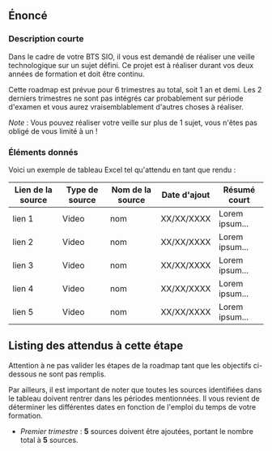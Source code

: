 ## Énoncé

### Description courte

Dans le cadre de votre BTS SIO, il vous est demandé de réaliser une veille technologique sur un sujet défini. Ce projet est à réaliser durant vos deux années de formation et doit être continu.

Cette roadmap est prévue pour 6 trimestres au total, soit 1 an et demi. Les 2 derniers trimestres ne sont pas intégrés car probablement sur période d'examen et vous aurez vraisemblablement d'autres choses à réaliser.

_Note_ : Vous pouvez réaliser votre veille sur plus de 1 sujet, vous n'êtes pas obligé de vous limité à un !

### Éléments donnés

Voici un exemple de tableau Excel tel qu'attendu en tant que rendu :

| Lien de la source | Type de source | Nom de la source | Date d'ajout | Résumé court |
| --- | --- | --- | --- | --- |
| lien 1 | Video | nom | XX/XX/XXXX | Lorem ipsum... |
| lien 2 | Video | nom | XX/XX/XXXX | Lorem ipsum... |
| lien 3 | Video | nom | XX/XX/XXXX | Lorem ipsum... |
| lien 4 | Video | nom | XX/XX/XXXX | Lorem ipsum... |
| lien 5 | Video | nom | XX/XX/XXXX | Lorem ipsum... |

## Listing des attendus à cette étape

Attention à ne pas valider les étapes de la roadmap tant que les objectifs ci-dessous ne sont pas remplis.

Par ailleurs, il est important de noter que toutes les sources identifiées dans le tableau doivent rentrer dans les périodes mentionnées. Il vous revient de déterminer les différentes dates en fonction de l'emploi du temps de votre formation.

- _Premier trimestre_ : __5__ sources doivent être ajoutées, portant le nombre total à __5__ sources.
